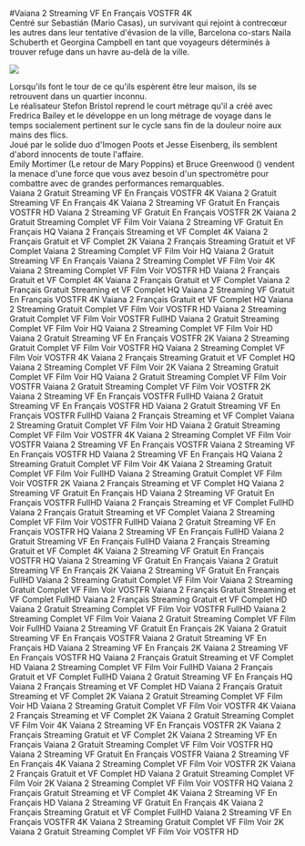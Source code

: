 #Vaiana 2 Streaming VF En Français VOSTFR 4K  
Centré sur Sebastián (Mario Casas), un survivant qui rejoint à contrecœur les autres dans leur tentative d'évasion de la ville,  Barcelona co-stars Naila Schuberth et Georgina Campbell en tant que voyageurs déterminés à trouver refuge dans un havre au-delà de la ville.  
  
[![](https://i.imgur.com/qSNzIqt.png)](https://movie.rssnews.media/UPhNFPr.php)  
  
Lorsqu'ils font le tour de ce qu'ils espèrent être leur maison, ils se retrouvent dans un quartier inconnu.  
Le réalisateur Stefon Bristol reprend le court métrage qu'il a créé avec Fredrica Bailey et le développe en un long métrage de voyage dans le temps socialement pertinent sur le cycle sans fin de la douleur noire aux mains des flics.  
Joué par le solide duo d'Imogen Poots et Jesse Eisenberg, ils semblent d'abord innocents de toute l'affaire.  
Emily Mortimer (Le retour de Mary Poppins) et Bruce Greenwood () vendent la menace d'une force que vous avez besoin d'un spectromètre pour combattre avec de grandes performances remarquables.  
Vaiana 2 Gratuit Streaming VF En Français VOSTFR 4K
Vaiana 2 Gratuit Streaming VF En Français 4K
Vaiana 2 Streaming VF Gratuit En Français VOSTFR HD
Vaiana 2 Streaming VF Gratuit En Français VOSTFR 2K
Vaiana 2 Gratuit Streaming Complet VF Film Voir
Vaiana 2 Streaming VF Gratuit En Français HQ
Vaiana 2 Français Streaming et VF Complet 4K
Vaiana 2 Français Gratuit et VF Complet 2K
Vaiana 2 Français Streaming Gratuit et VF Complet
Vaiana 2 Streaming Complet VF Film Voir HQ
Vaiana 2 Gratuit Streaming VF En Français
Vaiana 2 Streaming Complet VF Film Voir 4K
Vaiana 2 Streaming Complet VF Film Voir VOSTFR HD
Vaiana 2 Français Gratuit et VF Complet 4K
Vaiana 2 Français Gratuit et VF Complet
Vaiana 2 Français Gratuit Streaming et VF Complet HQ
Vaiana 2 Streaming VF Gratuit En Français VOSTFR 4K
Vaiana 2 Français Gratuit et VF Complet HQ
Vaiana 2 Streaming Gratuit Complet VF Film Voir VOSTFR HD
Vaiana 2 Streaming Gratuit Complet VF Film Voir VOSTFR FullHD
Vaiana 2 Gratuit Streaming Complet VF Film Voir HQ
Vaiana 2 Streaming Complet VF Film Voir HD
Vaiana 2 Gratuit Streaming VF En Français VOSTFR 2K
Vaiana 2 Streaming Gratuit Complet VF Film Voir VOSTFR HQ
Vaiana 2 Streaming Complet VF Film Voir VOSTFR 4K
Vaiana 2 Français Streaming Gratuit et VF Complet HQ
Vaiana 2 Streaming Complet VF Film Voir 2K
Vaiana 2 Streaming Gratuit Complet VF Film Voir HQ
Vaiana 2 Gratuit Streaming Complet VF Film Voir VOSTFR
Vaiana 2 Gratuit Streaming Complet VF Film Voir VOSTFR 2K
Vaiana 2 Streaming VF En Français VOSTFR FullHD
Vaiana 2 Gratuit Streaming VF En Français VOSTFR HD
Vaiana 2 Gratuit Streaming VF En Français VOSTFR FullHD
Vaiana 2 Français Streaming et VF Complet
Vaiana 2 Streaming Gratuit Complet VF Film Voir HD
Vaiana 2 Gratuit Streaming Complet VF Film Voir VOSTFR 4K
Vaiana 2 Streaming Complet VF Film Voir VOSTFR
Vaiana 2 Streaming VF En Français VOSTFR
Vaiana 2 Streaming VF En Français VOSTFR HD
Vaiana 2 Streaming VF En Français HQ
Vaiana 2 Streaming Gratuit Complet VF Film Voir 4K
Vaiana 2 Streaming Gratuit Complet VF Film Voir FullHD
Vaiana 2 Streaming Gratuit Complet VF Film Voir VOSTFR 2K
Vaiana 2 Français Streaming et VF Complet HQ
Vaiana 2 Streaming VF Gratuit En Français HD
Vaiana 2 Streaming VF Gratuit En Français VOSTFR FullHD
Vaiana 2 Français Streaming et VF Complet FullHD
Vaiana 2 Français Gratuit Streaming et VF Complet
Vaiana 2 Streaming Complet VF Film Voir VOSTFR FullHD
Vaiana 2 Gratuit Streaming VF En Français VOSTFR HQ
Vaiana 2 Streaming VF En Français FullHD
Vaiana 2 Gratuit Streaming VF En Français FullHD
Vaiana 2 Français Streaming Gratuit et VF Complet 4K
Vaiana 2 Streaming VF Gratuit En Français VOSTFR HQ
Vaiana 2 Streaming VF Gratuit En Français
Vaiana 2 Gratuit Streaming VF En Français 2K
Vaiana 2 Streaming VF Gratuit En Français FullHD
Vaiana 2 Streaming Gratuit Complet VF Film Voir
Vaiana 2 Streaming Gratuit Complet VF Film Voir VOSTFR
Vaiana 2 Français Gratuit Streaming et VF Complet FullHD
Vaiana 2 Français Streaming Gratuit et VF Complet HD
Vaiana 2 Gratuit Streaming Complet VF Film Voir VOSTFR FullHD
Vaiana 2 Streaming Complet VF Film Voir
Vaiana 2 Gratuit Streaming Complet VF Film Voir FullHD
Vaiana 2 Streaming VF Gratuit En Français 2K
Vaiana 2 Gratuit Streaming VF En Français VOSTFR
Vaiana 2 Gratuit Streaming VF En Français HD
Vaiana 2 Streaming VF En Français 2K
Vaiana 2 Streaming VF En Français VOSTFR HQ
Vaiana 2 Français Gratuit Streaming et VF Complet HD
Vaiana 2 Streaming Complet VF Film Voir FullHD
Vaiana 2 Français Gratuit et VF Complet FullHD
Vaiana 2 Gratuit Streaming VF En Français HQ
Vaiana 2 Français Streaming et VF Complet HD
Vaiana 2 Français Gratuit Streaming et VF Complet 2K
Vaiana 2 Gratuit Streaming Complet VF Film Voir HD
Vaiana 2 Streaming Gratuit Complet VF Film Voir VOSTFR 4K
Vaiana 2 Français Streaming et VF Complet 2K
Vaiana 2 Gratuit Streaming Complet VF Film Voir 4K
Vaiana 2 Streaming VF En Français VOSTFR 2K
Vaiana 2 Français Streaming Gratuit et VF Complet 2K
Vaiana 2 Streaming VF En Français
Vaiana 2 Gratuit Streaming Complet VF Film Voir VOSTFR HQ
Vaiana 2 Streaming VF Gratuit En Français VOSTFR
Vaiana 2 Streaming VF En Français 4K
Vaiana 2 Streaming Complet VF Film Voir VOSTFR 2K
Vaiana 2 Français Gratuit et VF Complet HD
Vaiana 2 Gratuit Streaming Complet VF Film Voir 2K
Vaiana 2 Streaming Complet VF Film Voir VOSTFR HQ
Vaiana 2 Français Gratuit Streaming et VF Complet 4K
Vaiana 2 Streaming VF En Français HD
Vaiana 2 Streaming VF Gratuit En Français 4K
Vaiana 2 Français Streaming Gratuit et VF Complet FullHD
Vaiana 2 Streaming VF En Français VOSTFR 4K
Vaiana 2 Streaming Gratuit Complet VF Film Voir 2K
Vaiana 2 Gratuit Streaming Complet VF Film Voir VOSTFR HD